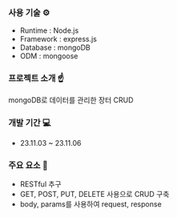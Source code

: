 ### 사용 기술 ⚙
- Runtime : Node.js
- Framework : express.js
- Database : mongoDB
- ODM : mongoose


### 프로젝트 소개 ☝
mongoDB로 데이터를 관리한 장터 CRUD


### 개발 기간 💻
- 23.11.03 ~ 23.11.06


### 주요 요소 📌
- RESTful 추구
- GET, POST, PUT, DELETE 사용으로 CRUD 구축
- body, params를 사용하여 request, response 
